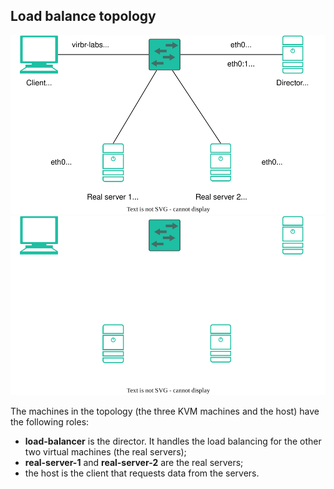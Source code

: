 ## Load balance topology

![Topology](./assets/lb_topology_light.svg#light)![Topology](./assets/lb_topology_dark.svg#dark)

The machines in the topology (the three KVM machines and the host) have the
following roles:
  * **load-balancer** is the director. It handles the load balancing for the
other two virtual machines (the real servers);
  * **real-server-1** and **real-server-2** are the real servers;
  * the host is the client that requests data from the servers.
